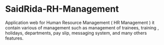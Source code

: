 # SaidRida-RH-Management

Application web for Human Resource Management ( HR Management ) it contain various of management such as management of trainees, training , holidays, departments, pay slip, messaging system, and many others features.
